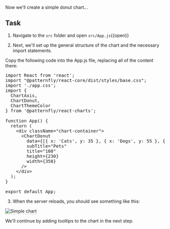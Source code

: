 Now we'll create a simple donut chart...

## Task

1) Navigate to the `src` folder and open `src/App.js`{{open}}

2) Next, we'll set up the general structure of the chart and the necessary import statements.

Copy the following code into the App.js file, replacing all of the content there:

<pre class="file" data-filename="App.js" data-target="replace">
import React from 'react';
import "@patternfly/react-core/dist/styles/base.css";
import './app.css';
import {
  ChartAxis,
  ChartDonut,
  ChartThemeColor
} from '@patternfly/react-charts';

function App() {
  return (
    &lt;div className=&quot;chart-container&quot;&gt;
      &lt;ChartDonut
        data={[{ x: &#39;Cats&#39;, y: 35 }, { x: &#39;Dogs&#39;, y: 55 }, { x: &#39;Birds&#39;, y: 10 }]}
        subTitle=&quot;Pets&quot;
        title=&quot;100&quot;
        height={230}
        width={350}
      /&gt;
    &lt;/div&gt;
  );
}

export default App;
</pre>

3) When the server reloads, you should see something like this:
<img src="donut-chart/assets/simple.png" alt="Simple chart" style="box-shadow: rgba(3, 3, 3, 0.2) 0px 1.25px 2.5px 0px;" />

We'll continue by adding tooltips to the chart in the next step.
